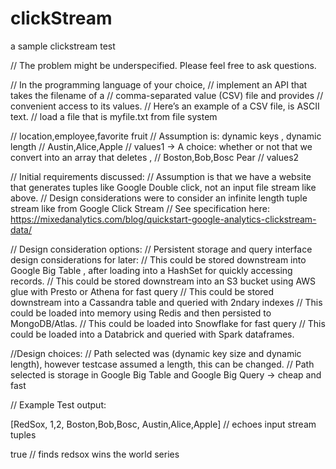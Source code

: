 # clickStream
a sample clickstream test 

//        The problem might be underspecified. Please feel free to ask questions.

//        In the programming language of your choice,
//        implement an API that takes the filename of a
//        comma-separated value (CSV) file and provides
//        convenient access to its values.
//        Here’s an example of a CSV file, is ASCII text.
// load a file that is myfile.txt from file system

// location,employee,favorite fruit // Assumption is: dynamic keys , dynamic length
// Austin,Alice,Apple // values1 -> A choice: whether or not that we convert into an array that deletes ,
// Boston,Bob,Bosc Pear // values2

// Initial requirements discussed:
// Assumption is that we have a website that generates tuples like Google Double click, not an input file stream like above.
// Design considerations were to consider an infinite length tuple stream like from Google Click Stream
// See specification here: https://mixedanalytics.com/blog/quickstart-google-analytics-clickstream-data/

// Design consideration options:
// Persistent storage and query interface design considerations for later:
// This could be stored downstream into Google Big Table , after loading into a HashSet for quickly accessing records.
// This could be stored downstream into an S3 bucket using AWS glue with Presto or Athena for fast query
// This could be stored downstream into a Cassandra table and queried with 2ndary indexes
// This could be loaded into memory using Redis and then persisted to MongoDB/Atlas.
// This could be loaded into Snowflake for fast query
// This could be loaded into a Databrick and queried with Spark dataframes.

//Design choices:
// Path selected was (dynamic key size and dynamic length), however testcase assumed a length, this can be changed.
// Path selected is storage in Google Big Table and Google Big Query -> cheap and fast

// Example Test output:

[RedSox, 1,2, Boston,Bob,Bosc, Austin,Alice,Apple] // echoes input stream tuples

true // finds redsox wins the world series


